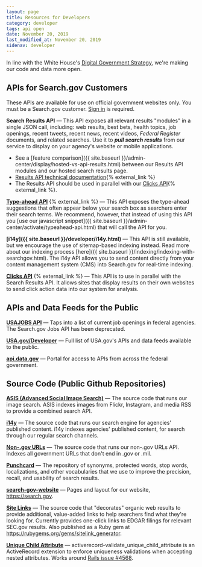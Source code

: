 ```yaml
---
layout: page
title: Resources for Developers
category: developer
tags: api open
date: November 20, 2019
last_modified_at: November 20, 2019
sidenav: developer
---
```


In line with the White House's [Digital Government Strategy](https://digital.gov/resources/2012-digital-government-strategy/), we're making our code and data more open.

## APIs for Search.gov Customers

These APIs are available for use on official government websites only. You must be a Search.gov customer. [Sign in](https://search.usa.gov/sites) is required. 

**Search Results API** &mdash; This API exposes all relevant results "modules" in a single JSON call, including: web results, best bets, health topics, job openings, recent tweets, recent news, recent videos, *Federal Register* documents, and related searches. Use it to ***pull search results*** from our service to display on your agency's website or mobile applications. 

- See a [feature comparison]({{ site.baseurl }}/admin-center/display/hosted-vs-api-results.html) between our Results API modules and our hosted search results page.
- [Results API technical documentation](https://open.gsa.gov/api/searchgov-results/){% external_link %}
- The Results API should be used in parallel with our [Clicks API](https://open.gsa.gov/api/searchgov-clicks/){% external_link %}.

**[Type-ahead API](https://open.gsa.gov/api/searchgov-suggestions/)** {% external_link %} &mdash; This API exposes the type-ahead suggestions that often appear below your search box as searchers enter their search terms. We recommend, however, that instead of using this API you [use our javascript snippet]({{ site.baseurl }}/admin-center/activate/typeahead-api.html) that will call the API for you.

**[i14y]({{ site.baseurl }}/developer/i14y.html)** &mdash; This API is still available, but we encourage the use of sitemap-based indexing instead. Read more about our indexing process [here]({{ site.baseurl }}/indexing/indexing-with-searchgov.html). The i14y API allows you to send content directly from your content management system (CMS) into Search.gov for real-time indexing.

**[Clicks API](https://open.gsa.gov/api/searchgov-clicks/)** {% external_link %} &mdash; This API is to use in parallel with the Search Results API. It allows sites that display results on their own websites to send click action data into our system for analysis.

## APIs and Data Feeds for the Public

**[USAJOBS API](https://developer.usajobs.gov)** &mdash; Taps into a list of current job openings in federal agencies. The Search.gov Jobs API has been deprecated.

**[USA.gov/Developer](https://www.usa.gov/developer)** &mdash; Full list of USA.gov's APIs and data feeds available to the public.

**[api.data.gov](https://api.data.gov)** &mdash; Portal for access to APIs from across the federal government. 

## Source Code (Public Github Repositories)

**[ASIS (Advanced Social Image Search)](https://github.com/GSA/asis)** &mdash; The source code that runs our image search. ASIS indexes images from Flickr, Instagram, and media RSS to provide a combined search API.

**[i14y](https://github.com/GSA/i14y)** &mdash; The source code that runs our search engine for agencies' published content. i14y indexes agencies' published content, for search through our regular search channels.

**[Non-.gov URLs](https://github.com/GSA/govt-urls)** &mdash; The source code that runs our non-.gov URLs API. Indexes all government URLs that don't end in .gov or .mil.

**[Punchcard](https://github.com/GSA/punchcard)** &mdash; The repository of synonyms, protected words, stop words, localizations, and other vocabularies that we use to improve the precision, recall, and usability of search results.

**[search-gov-website](https://github.com/gsa/search-gov-website)** &mdash; Pages and layout for our website, <https://search.gov>.

**[Site Links](https://github.com/GSA/sitelink_generator)** &mdash; The source code that "decorates" organic web results to provide additional, value-added links to help searchers find what they're looking for. Currently provides one-click links to EDGAR filings for relevant SEC.gov results. Also published as a Ruby gem at <https://rubygems.org/gems/sitelink_generator>.

**[Unique Child Attribute](https://github.com/GSA/activerecord-validate_unique_child_attribute)** &mdash; activerecord-validate_unique_child_attribute is an ActiveRecord extension to enforce uniqueness validations when accepting nested attributes. Works around [Rails issue #4568](https://github.com/rails/rails/issues/4568).
